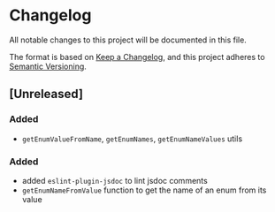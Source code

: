 # Changelog

All notable changes to this project will be documented in this file.

The format is based on [Keep a Changelog](https://keepachangelog.com/en/1.0.0/),
and this project adheres to [Semantic Versioning](https://semver.org/spec/v2.0.0.html).

## [Unreleased]

### Added

- `getEnumValueFromName`, `getEnumNames`, `getEnumNameValues` utils

### Added

- added `eslint-plugin-jsdoc` to lint jsdoc comments
- `getEnumNameFromValue` function to get the name of an enum from its value
